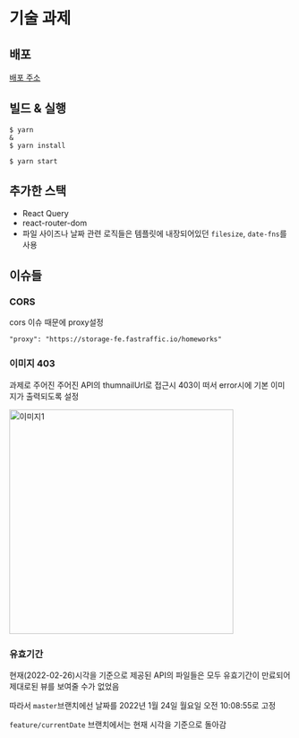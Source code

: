 # 기술 과제

## 배포

[배포 주소](https://vibrant-turing-05fbb3.netlify.app/)

## 빌드 & 실행

```
$ yarn 
& 
$ yarn install
```

```
$ yarn start
```

## 추가한 스택

- React Query
- react-router-dom
- 파일 사이즈나 날짜 관련 로직들은 템플릿에 내장되어있던 `filesize`, `date-fns`를 사용

## 이슈들

### CORS 

cors 이슈 때문에 proxy설정
```
"proxy": "https://storage-fe.fastraffic.io/homeworks"
```

### 이미지 403

과제로 주어진 주어진 API의 thumnailUrl로 접근시 403이 떠서 error시에 기본 이미지가 출력되도록 설정 

<img width="400" src="https://user-images.githubusercontent.com/45571631/155767157-42c2df20-3399-4a88-92ae-dbeea6168cb0.png" alt="이미지1">

### 유효기간

현재(2022-02-26)시각을 기준으로 제공된 API의 파일들은  모두 유효기간이 만료되어 제대로된 뷰를 보여줄 수가 없었음

따라서 `master`브랜치에선 날짜를 2022년 1월 24일 월요일 오전 10:08:55로 고정

`feature/currentDate` 브랜치에서는 현재 시각을 기준으로 돌아감 

